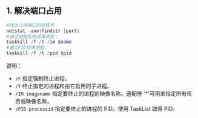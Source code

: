 ## 1. 解决端口占用
```powershell
#找出占用端口的进程号
netstat -ano|findstr [port]
#通过进程名称结束进程：
taskkill /f /t /im $name
#通过PID结束进程： 
taskkill /f /t /pid $pid

```
说明：
- `/F` 指定强制终止进程。
- `/T` 终止指定的进程和由它启用的子进程。
- `/IM imagename` 指定要终止的进程的映像名称。通配符 '*'可用来指定所有任务或映像名称。
- `/PID processid` 指定要终止的进程的 PID。使用 TaskList 取得 PID。